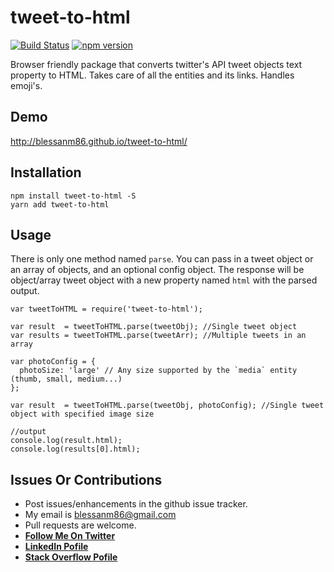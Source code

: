 # tweet-to-html

[![Build Status](https://travis-ci.org/blessenm/tweet-to-html.svg?branch=master)](https://travis-ci.org/blessenm/tweet-to-html)
[![npm version](https://badge.fury.io/js/tweet-to-html.svg)](https://badge.fury.io/js/tweet-to-html)

Browser friendly package that converts twitter's API tweet objects text property to HTML. Takes care of all the entities and its links. Handles emoji's.

## Demo

http://blessanm86.github.io/tweet-to-html/

## Installation

```
npm install tweet-to-html -S
yarn add tweet-to-html
```

## Usage

There is only one method named `parse`. You can pass in a tweet object or an array of objects, and an optional config object. The response will be object/array tweet object with a new property named `html` with the parsed output.

```
var tweetToHTML = require('tweet-to-html');

var result  = tweetToHTML.parse(tweetObj); //Single tweet object
var results = tweetToHTML.parse(tweetArr); //Multiple tweets in an array

var photoConfig = {
  photoSize: 'large' // Any size supported by the `media` entity (thumb, small, medium...)
};

var result  = tweetToHTML.parse(tweetObj, photoConfig); //Single tweet object with specified image size

//output
console.log(result.html);
console.log(results[0].html);
```

## Issues Or Contributions

- Post issues/enhancements in the github issue tracker.
- My email is blessanm86@gmail.com
- Pull requests are welcome.
- [**Follow Me On Twitter**](https://twitter.com/blessanm86 "Follow Me On Twitter")
- [**LinkedIn Pofile**](http://in.linkedin.com/pub/blessan-mathew/24/605/730 "LinkedIn Profie")
- [**Stack Overflow Pofile**](http://stackoverflow.com/users/548568/blessenm "Stack Overflow Pofile")
